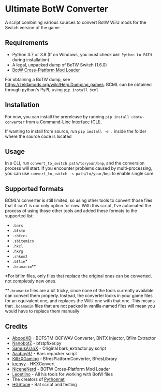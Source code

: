 # Ultimate BotW Converter
A script combining various sources to convert BotW WiiU mods for the Switch version of the game

## Requirements
- Python 3.7 or 3.8 (If on Windows, you must check `Add Python to PATH` during installation)
- A legal, unpacked dump of BoTW Switch (1.6.0)
- [BotW Cross-Platform Mod Loader](https://github.com/NiceneNerd/BCML)

For obtaining a BoTW dump, see https://zeldamods.org/wiki/Help:Dumping_games. BCML can be obtained through python's PyPI, using `pip install bcml`

## Installation
For now, you can install the prerelease by running `pip install ubotw-converter` from a Command-Line Interface (CLI).  

If wanting to install from source, run `pip install -e .` inside the folder where the source code is located 

## Usage
In a CLI, run `convert_to_switch path/to/your/bnp`, and the conversion process will start. If you encounter problems caused by multi-processing, you can use `convert_to_switch -s path/to/your/bnp` to enable single core. 

## Supported formats
BCML's converter is still limited, so using other tools to convert those files that it can't is our only option for now. With this script, I've automated the process of using those other tools and added these formats to the supported list:
- `.bars`
- `.bfstm`
- `.sbfres`
- `.sbitemico`
- `.hkcl`
- `.hkrg`
- `.shknm2`
- `.bflim`*
- `.bcamanim`**

\*For bflim files, only files that replace the original ones can be converted, not completely new ones.  

\*\*`.bcamanim` files are a bit tricky, since none of the tools currently available can convert them properly. Instead, the converter looks in your game files for an equivalent one, and replaces the WiiU one with that one. This means that `.bcamanim` files that are not packed in vanilla-named files will mean you would have to replace them manually

## Credits 
- [AboodXD](https://github.com/aboood40091) - BCFSTM-BCFWAV Converter, BNTX Injector, Bflim Extractor
- [NanobotZ](https://github.com/NanobotZ) - bfstpfixer.py
- [SamusAranX](https://github.com/SamusAranX) - Original bars_extractor.py script
- [Aaaboy97](https://github.com/Aaaboy97) - Bars repacker script
- [KillzXGaming](https://github.com/KillzXGaming) - BfresPlatformConverter, BfresLibrary
- [krenyy](https://gitlab.com/krenyy) - HKXConvert
- [NiceneNerd](https://github.com/NiceneNerd) - BOTW Cross-Platform Mod Loader
- [Leoetlino](https://github.com/leoetlino) - All his tools for working with BotW files
- The creators of [Pythonnet](https://github.com/pythonnet)
- [HGStone](https://github.com/HGStone) - Bat script and testing
